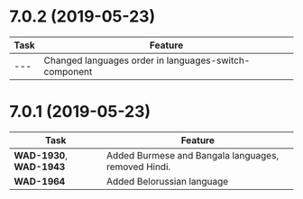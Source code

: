 # 7.0.2 (2019-05-23)

| Task | Feature |
| ---- | ---- |
| --- | Changed languages order in languages-switch-component|


# 7.0.1 (2019-05-23)

| Task | Feature |
| ---- | ---- |
| **WAD-1930**, **WAD-1943** | Added Burmese and Bangala languages, removed Hindi. |
| **WAD-1964** | Added Belorussian language |
